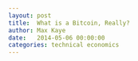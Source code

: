 ```yaml
---
layout: post
title:  What is a Bitcoin, Really?
author: Max Kaye
date:   2014-05-06 00:00:00
categories: technical economics
---
```



